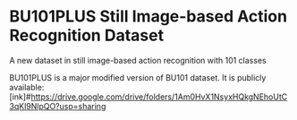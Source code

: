 # BU101PLUS Still Image-based Action Recognition Dataset
A new dataset in still image-based action recognition with 101 classes

BU101PLUS is a major modified version of BU101 dataset. 
It is publicly available: [ink]#https://drive.google.com/drive/folders/1Am0HvX1NsyxHQkgNEhoUtC3qKl9NlpQO?usp=sharing
